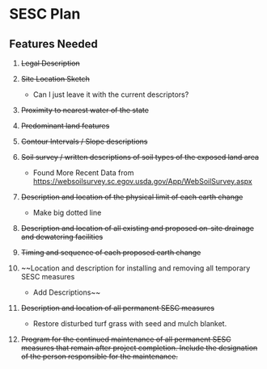 # SESC Plan

## Features Needed
1. ~~Legal Description~~
2. ~~Site Location Sketch~~
	- Can I just leave it with the current descriptors?
3. ~~Proximity to nearest water of the state~~
4. ~~Predominant land features~~
5. ~~Contour Intervals / Slope descriptions~~
6. ~~Soil survey / written descriptions of soil types of the exposed land area~~
	- Found More Recent Data from https://websoilsurvey.sc.egov.usda.gov/App/WebSoilSurvey.aspx
7. ~~Description and location of the physical limit of each earth change~~
	- Make big dotted line
8. ~~Description and location of all existing and proposed on-site drainage and dewatering facilities~~
9. ~~Timing and sequence of each proposed earth change~~
10. ~~Location and description for installing and removing all temporary SESC measures
	- Add Descriptions~~
11. ~~Description and location of all permanent SESC measures~~
	- Restore disturbed turf grass with seed and mulch blanket. 

12. ~~Program for the continued maintenance of all permanent SESC measures that remain after project completion. Include the designation of the person responsible for the maintenance.~~